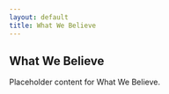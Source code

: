 ```yaml
---
layout: default
title: What We Believe
---
```


<h2>What We Believe</h2>
<p>Placeholder content for What We Believe.</p>
